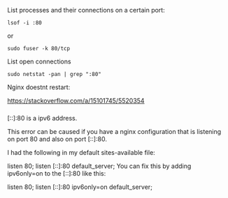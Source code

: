 
List processes and their connections on a certain port:

    lsof -i :80

or

    sudo fuser -k 80/tcp


List open connections

    sudo netstat -pan | grep ":80"

Nginx doestnt restart:

https://stackoverflow.com/a/15101745/5520354

###
[::]:80 is a ipv6 address.

This error can be caused if you have a nginx configuration that is listening on port 80 and also on port [::]:80.

I had the following in my default sites-available file:

listen 80;
listen [::]:80 default_server;
You can fix this by adding ipv6only=on to the [::]:80 like this:

listen 80;
listen [::]:80 ipv6only=on default_server;
###



